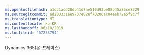 ```yaml
---
ms.openlocfilehash: a1dc1acd28db41d7ae510d93be88b45a85ce8729
ms.sourcegitcommit: ad203331ee9737e82ef70206ac04eeb72a5f9c7f
ms.translationtype: MT
ms.contentlocale: ko-KR
ms.lasthandoff: 06/18/2019
ms.locfileid: "67233794"
---
```

Dynamics 365(온-프레미스)